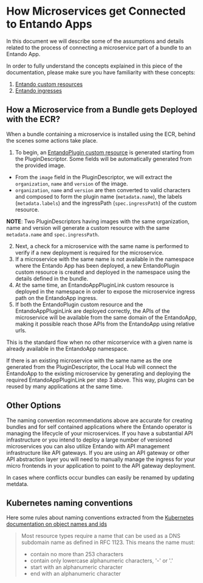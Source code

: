 # How Microservices get Connected to Entando Apps

In this document we will describe some of the assumptions and details related to the process of connecting a microservice part of a bundle to an Entando App.

In order to fully understand the concepts explained in this piece of the documentation, please make sure you have familiarity with these concepts:

1. [Entando custom resources](../reference/custom-resources.md)
2. [Entando ingresses](../getting-started/concepts-overview.md#entando-ingresses)

## How a Microservice from a Bundle gets Deployed with the ECR?

When a bundle containing a microservice is installed using the ECR, behind the scenes some actions take place.

1. To begin, an [EntandoPlugin custom resource](https://github.com/entando-k8s/entando-k8s-custom-model/blob/master/src/main/resources/crd/entandoplugins.entando.org.crd.yaml) is generated starting from the PluginDescriptor. Some fields will be automatically generated from the provided image.
- From the `image` field in the PluginDescriptor, we will extract the `organization`, `name` and `version` of the image.
- `organization`, `name` and `version` are then converted to valid characters and composed to form the plugin name (`metadata.name`), the labels (`metadata.labels`) and the ingressPath (`spec.ingressPath`) of the custom resource.

**NOTE**: Two PluginDescriptors having images with the same organization, name and version will generate a custom resource with the same `metadata.name` and `spec.ingressPath`.

2. Next, a check for a microservice with the same name is performed to verify if a new deployment is required for the microservice.
3. If a microservice with the same name is not available in the namespace where the Entando App has been deployed, a new EntandoPlugin custom resource is created and deployed in the namespace using the details defined in the bundle.
4. At the same time, an EntandoAppPluginLink custom resource is deployed in the namespace in order to expose the microservice ingress path on the EntandoApp ingress.
5. If both the EntandoPlugin custom resource and the EntandoAppPluginLink are deployed correctly, the APIs of the microservice will be available from the same domain of the EntandoApp, making it possible reach those APIs from the EntandoApp using relative urls.

This is the standard flow when no other micorservice with a given name is already available in the EntandoApp namespace.

If there is an existing microservice with the same name as the one generated from the PluginDescriptor, the Local Hub will connect the EntandoApp to
the existing microservice by generating and deploying the required EntandoAppPluginLink per step 3 above.
This way, plugins can be reused by many applications at the same time.

## Other Options

The naming convention recommendations above are accurate for creating bundles and for self contained applications where the Entando operator is managing the lifecycle of your microservices. If you have a substantial API infrastructure or you intend to deploy a large number of versioned microservices you can also utilize Entando with API management infrastructure like API gateways. If you are using an API gateway or other API abstraction layer you will need to manually manage the ingress for your micro frontends in your application to point to the API gateway deployment.

In cases where conflicts occur bundles can easily be renamed by updating metdata.

## Kubernetes naming conventions

Here some rules about naming conventions extracted from the [Kubernetes documentation on object names and ids](https://kubernetes.io/docs/concepts/overview/working-with-objects/names/)

> Most resource types require a name that can be used as a DNS subdomain name as defined in RFC 1123. This means the name must:
> - contain no more than 253 characters
> - contain only lowercase alphanumeric characters, '-' or '.'
> - start with an alphanumeric character
> - end with an alphanumeric character
